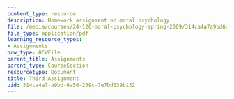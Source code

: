 ```yaml
---
content_type: resource
description: Homework assignment on moral psychology.
file: /media/courses/24-120-moral-psychology-spring-2009/314ca4a7a9bd6a56239c7e7bd339b132_MIT24_120s09_assn03.pdf
file_type: application/pdf
learning_resource_types:
- Assignments
ocw_type: OCWFile
parent_title: Assignments
parent_type: CourseSection
resourcetype: Document
title: Third Assignment
uid: 314ca4a7-a9bd-6a56-239c-7e7bd339b132
---
```

